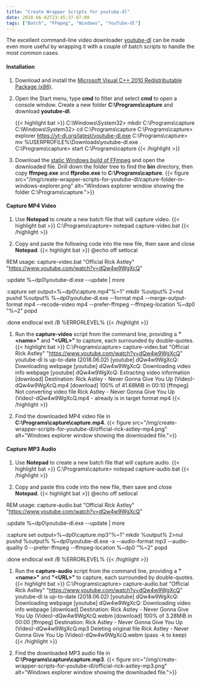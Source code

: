 ```yaml
---
title: "Create Wrapper Scripts for youtube-dl"
date: 2018-06-02T23:45:37-07:00
tags: ["Batch", "FFmpeg", "Windows", "YouTube-dl"]
---
```


The excellent command-line video downloader [youtube-dl](https://rg3.github.io/youtube-dl/) can be made even more useful by wrapping it with a couple of batch scripts to handle the most common cases.

<!--more-->

#### Installation

1. Download and install the [Microsoft Visual C++ 2010 Redistributable Package (x86)](https://www.microsoft.com/en-US/download/details.aspx?id=5555).

1. Open the Start menu, type **cmd** to filter and select **cmd** to open a console window. Create a new folder **C:\Programs\capture** and download **youtube-dl**.

	{{< highlight bat >}}
C:\Windows\System32> mkdir C:\Programs\capture
C:\Windows\System32> cd C:\Programs\capture
C:\Programs\capture> explorer https://yt-dl.org/latest/youtube-dl.exe
C:\Programs\capture> mv %USERPROFILE%\Downloads\youtube-dl.exe .
C:\Programs\capture> start C:\Programs\capture
{{< /highlight >}}

1. Download the [static Windows build of FFmpeg](https://ffmpeg.zeranoe.com/builds/) and open the downloaded file.
Drill down the folder tree to find the **bin** directory, then copy **ffmpeg.exe** and **ffprobe.exe** to **C:\Programs\capture**.
{{< figure src="/img/create-wrapper-scripts-for-youtube-dl/capture-folder-in-windows-explorer.png" alt="Windows explorer window showing the folder C:\Programs\capture.">}}

#### Capture MP4 Video

1. Use **Notepad** to create a new batch file that will capture video.
{{< highlight bat >}}
C:\Programs\capture> notepad capture-video.bat
{{< /highlight >}}

1. Copy and paste the following code into the new file, then save and close **Notepad**.
{{< highlight bat >}}
@echo off
setlocal

REM usage: capture-video.bat "Official Rick Astley" "https://www.youtube.com/watch?v=dQw4w9WgXcQ"

:update
%~dp0\youtube-dl.exe --update | more

:capture
set output=%~dp0\capture.mp4\"%~1"
mkdir %output% 2>nul
pushd %output%
%~dp0\youtube-dl.exe --format mp4 --merge-output-format mp4 --recode-video mp4 --prefer-ffmpeg --ffmpeg-location %~dp0 "%~2"
popd

:done
endlocal
exit /B %ERRORLEVEL%
{{< /highlight >}}

1. Run the **capture-video** script from the command line, providing a **"&lt;name&gt;"** and **"&lt;URL&gt;"** to capture, each surrounded by double-quotes.
{{< highlight bat >}}
C:\Programs\capture> capture-video.bat "Official Rick Astley" "https://www.youtube.com/watch?v=dQw4w9WgXcQ"
youtube-dl is up-to-date (2018.06.02)
[youtube] dQw4w9WgXcQ: Downloading webpage
[youtube] dQw4w9WgXcQ: Downloading video info webpage
[youtube] dQw4w9WgXcQ: Extracting video information
[download] Destination: Rick Astley - Never Gonna Give You Up (Video)-dQw4w9WgXcQ.mp4
[download] 100% of 41.68MiB in 00:10
[ffmpeg] Not converting video file Rick Astley - Never Gonna Give You Up (Video)-dQw4w9WgXcQ.mp4 - already is in target format mp4
{{< /highlight >}}

1. Find the downloaded MP4 video file in **C:\Programs\capture\capture.mp4**.
{{< figure src="/img/create-wrapper-scripts-for-youtube-dl/official-rick-astley-mp4.png" alt="Windows explorer window showing the downloaded file.">}}

#### Capture MP3 Audio

1. Use **Notepad** to create a new batch file that will capture audio.
{{< highlight bat >}}
C:\Programs\capture> notepad capture-audio.bat
{{< /highlight >}}

1. Copy and paste this code into the new file, then save and close **Notepad**.
{{< highlight bat >}}
@echo off
setlocal

REM usage: capture-audio.bat "Official Rick Astley" "https://www.youtube.com/watch?v=dQw4w9WgXcQ"

:update
%~dp0\youtube-dl.exe --update | more

:capture
set output=%~dp0\capture.mp3\"%~1"
mkdir %output% 2>nul
pushd %output%
%~dp0\youtube-dl.exe -x --audio-format mp3 --audio-quality 0 --prefer-ffmpeg --ffmpeg-location %~dp0 "%~2"
popd

:done
endlocal
exit /B %ERRORLEVEL%
{{< /highlight >}}

1. Run the **capture-audio** script from the command line, providing a **"&lt;name&gt;"** and **"&lt;URL&gt;"** to capture, each surrounded by double-quotes.
{{< highlight bat >}}
C:\Programs\capture> capture-audio.bat "Official Rick Astley" "https://www.youtube.com/watch?v=dQw4w9WgXcQ"
youtube-dl is up-to-date (2018.06.02)
[youtube] dQw4w9WgXcQ: Downloading webpage
[youtube] dQw4w9WgXcQ: Downloading video info webpage
[download] Destination: Rick Astley - Never Gonna Give You Up (Video)-dQw4w9WgXcQ.webm
[download] 100% of 3.28MiB in 00:00
[ffmpeg] Destination: Rick Astley - Never Gonna Give You Up (Video)-dQw4w9WgXcQ.mp3
Deleting original file Rick Astley - Never Gonna Give You Up (Video)-dQw4w9WgXcQ.webm (pass -k to keep)
{{< /highlight >}}

1. Find the downloaded MP3 audio file in **C:\Programs\capture\capture.mp3**.
{{< figure src="/img/create-wrapper-scripts-for-youtube-dl/official-rick-astley-mp3.png" alt="Windows explorer window showing the downloaded file.">}}
